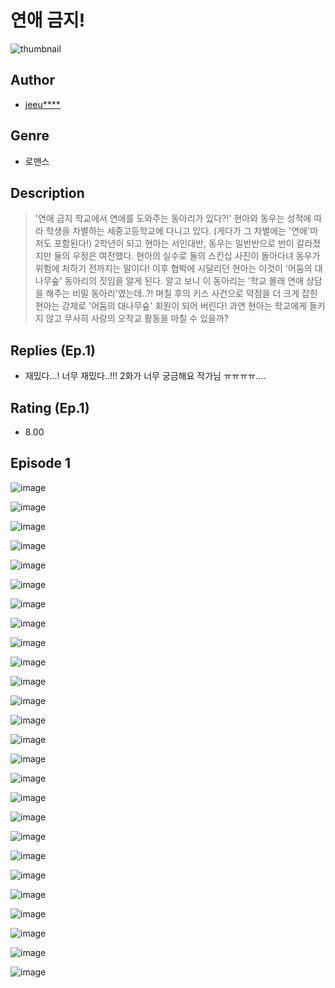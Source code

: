 # 연애 금지!
![thumbnail](https://image-comic.pstatic.net/user_contents_data/challenge_comic/2023/05/25/367184/upload_3631697043526005813_480x623.jpeg)

## Author
- [jeeu****](https://comic.naver.com/artistTitle?id=367184)

## Genre
- 로맨스

## Description
> '연애 금지 학교에서 연애를 도와주는 동아리가 있다?!' 현아와 동우는 성적에 따라 학생을 차별하는 세중고등학교에 다니고 있다. (게다가 그 차별에는 '연애'마저도 포함된다!) 2학년이 되고 현아는 서인대반, 동우는 일반반으로 반이 갈라졌지만 둘의 우정은 여전했다. 현아의 실수로 둘의 스킨십 사진이 돌아다녀 동우가 위험에 처하기 전까지는 말이다! 이후 협박에 시달리던 현아는 이것이 '어둠의 대나무숲' 동아리의 짓임을 알게 된다. 알고 보니 이 동아리는 '학교 몰래 연애 상담을 해주는 비밀 동아리'였는데..?! 며칠 후의 키스 사건으로 약점을 더 크게 잡힌 현아는 강제로 '어둠의 대나무숲' 회원이 되어 버린다! 과연 현아는 학교에게 들키지 않고 무사히 사랑의 오작교 활동을 마칠 수 있을까?

## Replies (Ep.1)
- 재밌다...! 너무 재밌다..!!! 2화가 너무 궁금해요 작가님 ㅠㅠㅠㅠ....

## Rating (Ep.1)
- 8.00

## Episode 1
![image](https://image-comic.pstatic.net/user_contents_data/challenge_comic/2023/05/25/367184/upload_3690526602131890745.jpeg)

![image](https://image-comic.pstatic.net/user_contents_data/challenge_comic/2023/05/25/367184/upload_3486974015273318709.jpeg)

![image](https://image-comic.pstatic.net/user_contents_data/challenge_comic/2023/05/25/367184/upload_7077180741128566373.jpeg)

![image](https://image-comic.pstatic.net/user_contents_data/challenge_comic/2023/05/25/367184/upload_3904732156063724132.jpeg)

![image](https://image-comic.pstatic.net/user_contents_data/challenge_comic/2023/05/25/367184/upload_3474917857403482467.jpeg)

![image](https://image-comic.pstatic.net/user_contents_data/challenge_comic/2023/05/25/367184/upload_7076623292997711160.jpeg)

![image](https://image-comic.pstatic.net/user_contents_data/challenge_comic/2023/05/25/367184/upload_7077744794891739697.jpeg)

![image](https://image-comic.pstatic.net/user_contents_data/challenge_comic/2023/05/25/367184/upload_3978983464914478135.jpeg)

![image](https://image-comic.pstatic.net/user_contents_data/challenge_comic/2023/05/25/367184/upload_3763100756198109238.jpeg)

![image](https://image-comic.pstatic.net/user_contents_data/challenge_comic/2023/05/25/367184/upload_3907265619969521463.jpeg)

![image](https://image-comic.pstatic.net/user_contents_data/challenge_comic/2023/05/25/367184/upload_3918803904286057778.jpeg)

![image](https://image-comic.pstatic.net/user_contents_data/challenge_comic/2023/05/25/367184/upload_3904731061702440806.jpeg)

![image](https://image-comic.pstatic.net/user_contents_data/challenge_comic/2023/05/25/367184/upload_7364336675427268659.jpeg)

![image](https://image-comic.pstatic.net/user_contents_data/challenge_comic/2023/05/25/367184/upload_3474306347711423280.jpeg)

![image](https://image-comic.pstatic.net/user_contents_data/challenge_comic/2023/05/25/367184/upload_3761971768210240818.jpeg)

![image](https://image-comic.pstatic.net/user_contents_data/challenge_comic/2023/05/25/367184/upload_3545238042714530146.jpeg)

![image](https://image-comic.pstatic.net/user_contents_data/challenge_comic/2023/05/25/367184/upload_7364623677926093622.jpeg)

![image](https://image-comic.pstatic.net/user_contents_data/challenge_comic/2023/05/25/367184/upload_3991372774687257141.jpeg)

![image](https://image-comic.pstatic.net/user_contents_data/challenge_comic/2023/05/25/367184/upload_7017226352800577842.jpeg)

![image](https://image-comic.pstatic.net/user_contents_data/challenge_comic/2023/05/25/367184/upload_7003159415752962913.jpeg)

![image](https://image-comic.pstatic.net/user_contents_data/challenge_comic/2023/05/25/367184/upload_3616444584704880737.jpeg)

![image](https://image-comic.pstatic.net/user_contents_data/challenge_comic/2023/05/25/367184/upload_3905242540012561209.jpeg)

![image](https://image-comic.pstatic.net/user_contents_data/challenge_comic/2023/05/25/367184/upload_3544385912616400180.jpeg)

![image](https://image-comic.pstatic.net/user_contents_data/challenge_comic/2023/05/25/367184/upload_7075775363458282039.jpeg)

![image](https://image-comic.pstatic.net/user_contents_data/challenge_comic/2023/05/25/367184/upload_3990859084518810978.jpeg)

![image](https://image-comic.pstatic.net/user_contents_data/challenge_comic/2023/05/25/367184/upload_7148729055107691570.jpeg)
